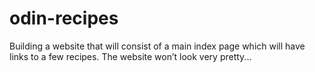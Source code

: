 # odin-recipes
Building a website that will consist of a main index page which will have links to a few recipes. The website won’t look very pretty...